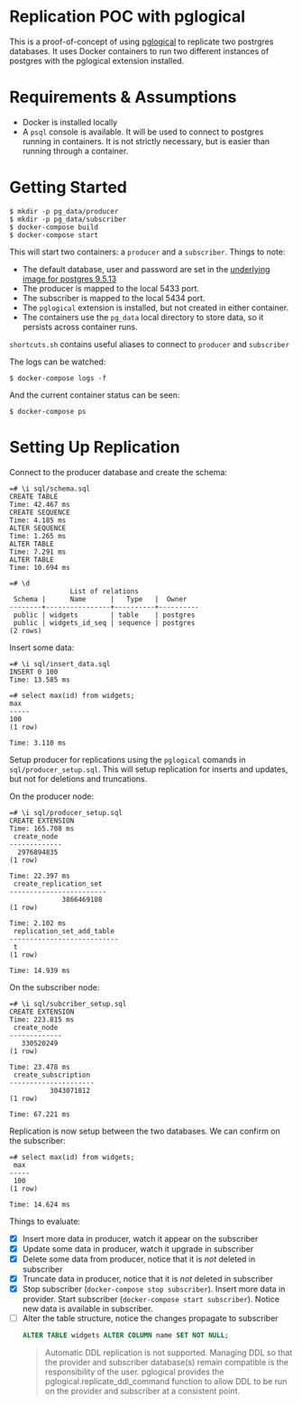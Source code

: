 # Replication POC with pglogical

This is a proof-of-concept of using [pglogical][pglogical] to replicate two postrgres databases. It uses Docker containers to run two different instances of postgres with the pglogical extension installed.

# Requirements & Assumptions
- Docker is installed locally
- A `psql` console is available. It will be used to connect to postgres running in containers. It is not strictly necessary, but is easier than running through a container.

# Getting Started

```shell
$ mkdir -p pg_data/producer
$ mkdir -p pg_data/subscriber
$ docker-compose build
$ docker-compose start
```

This will start two containers: a `producer` and a `subscriber`. Things to note:
- The default database, user and password are set in the [underlying image for postgres 9.5.13][postgres-image]
- The producer is mapped to the local 5433 port.
- The subscriber is mapped to the local 5434 port.
- The `pglogical` extension is installed, but not created in either container.
- The containers use the `pg_data` local directory to store data, so it persists across container runs.

`shortcuts.sh` contains useful aliases to connect to `producer` and `subscriber`

The logs can be watched:

```
$ docker-compose logs -f
```

And the current container status can be seen:

```
$ docker-compose ps
```

# Setting Up Replication

Connect to the producer database and create the schema:

```
=# \i sql/schema.sql
CREATE TABLE
Time: 42.467 ms
CREATE SEQUENCE
Time: 4.185 ms
ALTER SEQUENCE
Time: 1.265 ms
ALTER TABLE
Time: 7.291 ms
ALTER TABLE
Time: 10.694 ms

=# \d
               List of relations
 Schema |      Name      |   Type   |  Owner
--------+----------------+----------+----------
 public | widgets        | table    | postgres
 public | widgets_id_seq | sequence | postgres
(2 rows)
```

Insert some data:

```
=# \i sql/insert_data.sql
INSERT 0 100
Time: 13.585 ms

=# select max(id) from widgets;
max
-----
100
(1 row)

Time: 3.110 ms
```

Setup producer for replications using the `pglogical` comands in `sql/producer_setup.sql`. This will setup replication for inserts and updates, but not for deletions and truncations.

On the producer node:

```
=# \i sql/producer_setup.sql
CREATE EXTENSION
Time: 165.708 ms
 create_node
-------------
  2976894835
(1 row)

Time: 22.397 ms
 create_replication_set
------------------------
             3866469108
(1 row)

Time: 2.102 ms
 replication_set_add_table
---------------------------
 t
(1 row)

Time: 14.939 ms
```

On the subscriber node:

```
=# \i sql/subcriber_setup.sql
CREATE EXTENSION
Time: 223.815 ms
 create_node
-------------
   330520249
(1 row)

Time: 23.478 ms
 create_subscription
---------------------
          3043071812
(1 row)

Time: 67.221 ms
```

Replication is now setup between the two databases. We can confirm on the subscriber:

```
=# select max(id) from widgets;
 max
-----
 100
(1 row)

Time: 14.624 ms
```

Things to evaluate:
- [x] Insert more data in producer, watch it appear on the subscriber
- [x] Update some data in producer, watch it upgrade in subscriber
- [x] Delete some data from producer, notice that it is *not* deleted in subscriber
- [x] Truncate data in producer, notice that it is *not* deleted in subscriber
- [x] Stop subscriber (`docker-compose stop subscriber`). Insert more data in provider. Start subscriber (`docker-compose start subscriber`). Notice new data is available in subscriber.
- [ ] Alter the table structure, notice the changes propagate to subscriber
  ```sql
  ALTER TABLE widgets ALTER COLUMN name SET NOT NULL;
  ```
  > Automatic DDL replication is not supported. Managing DDL so that the provider and subscriber database(s) remain compatible is the responsibility of the user.
  pglogical provides the pglogical.replicate_ddl_command function to allow DDL to be run on the provider and subscriber at a consistent point.

[pglogical]: https://www.2ndquadrant.com/en/resources/pglogical/pglogical-docs/
[postgres-image]: https://hub.docker.com/_/postgres/
